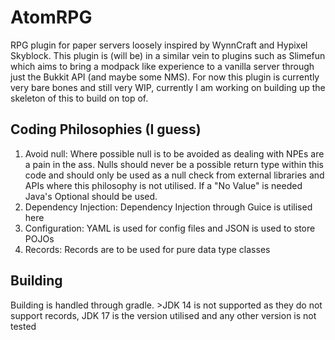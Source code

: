 # AtomRPG
RPG plugin for paper servers loosely inspired by WynnCraft and Hypixel Skyblock. This plugin is (will be) in a similar vein to plugins such as Slimefun which aims to bring a modpack like experience to a vanilla server through just the Bukkit API (and maybe some NMS). For now this plugin is currently very bare bones and still very WIP, currently I am working on building up the skeleton of this to build on top of.

## Coding Philosophies (I guess)
1. Avoid null: Where possible null is to be avoided as dealing with NPEs are a pain in the ass. Nulls should never be a possible return type within this code and should only be used as a null check from external libraries and APIs where this philosophy is not utilised. If a "No Value" is needed Java's Optional should be used.
2. Dependency Injection: Dependency Injection through Guice is utilised here
3. Configuration: YAML is used for config files and JSON is used to store POJOs
4. Records: Records are to be used for pure data type classes

## Building
Building is handled through gradle. >JDK 14 is not supported as they do not support records, JDK 17 is the version utilised and any other version is not tested